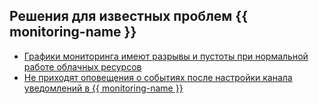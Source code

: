 ## Решения для известных проблем {{ monitoring-name }}

* [Графики мониторинга имеют разрывы и пустоты при нормальной работе облачных ресурсов](gaps-in-chart-lines.md)
* [Не приходят оповещения о событиях после настройки канала уведомлений в {{ monitoring-name }}](no-incoming-sms-and-emails-after-alert-config.md)